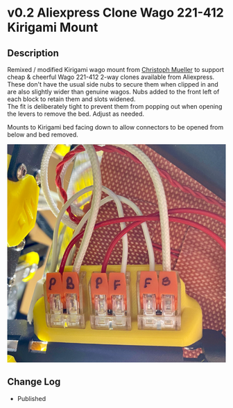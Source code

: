 # v0.2 Aliexpress Clone Wago 221-412 Kirigami Mount

## Description

Remixed / modified Kirigami wago mount from [Christoph Mueller](https://github.com/christophmuellerorg/voron_0_kirigami_bed) to support cheap & cheerful Wago 221-412 2-way clones available from Aliexpress.
These don't have the usual side nubs to secure them when clipped in and are also slightly wider than genuine wagos.  Nubs added to the front left of each block to retain them and slots widened.  
The fit is deliberately tight to prevent them from popping out when opening the levers to remove the bed.  Adjust as needed.

Mounts to Kirigami bed facing down to allow connectors to be opened from below and bed removed. 

![Aliexpress_Wago_Mount.png](images/Aliexpress_Wago_Mount.png)


## Change Log

* Published
